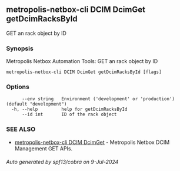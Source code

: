 ## metropolis-netbox-cli DCIM DcimGet getDcimRacksById

GET an rack object by ID

### Synopsis


Metropolis Netbox Automation Tools:
  GET an rack object by ID

```
metropolis-netbox-cli DCIM DcimGet getDcimRacksById [flags]
```

### Options

```
      --env string   Environment ('development' or 'production') (default "development")
  -h, --help         help for getDcimRacksById
      --id int       ID of the rack object
```

### SEE ALSO

* [metropolis-netbox-cli DCIM DcimGet]()	 - Metropolis Netbox DCIM Management GET APIs.

###### Auto generated by spf13/cobra on 9-Jul-2024
